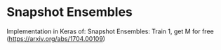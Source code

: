 # Snapshot Ensembles

Implementation in Keras of: Snapshot Ensembles: Train 1, get M for free (https://arxiv.org/abs/1704.00109) 
